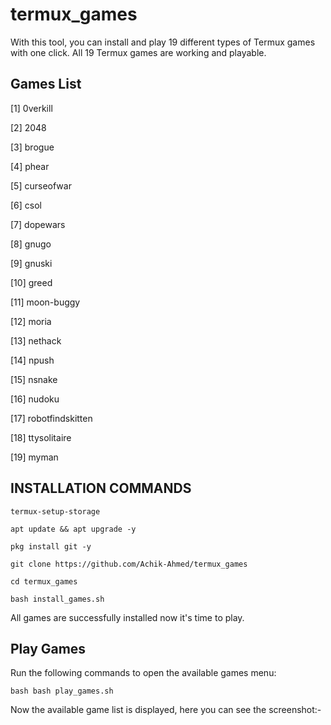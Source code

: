 # termux_games
With this tool, you can install and play 19 different types of Termux games with one click. All 19 Termux games are working and playable.
## Games List 
[1] 0verkill

[2] 2048

[3] brogue

[4] phear

[5] curseofwar

[6] csol

[7] dopewars

[8] gnugo

[9] gnuski

[10] greed

[11] moon-buggy

[12] moria

[13] nethack

[14] npush

[15] nsnake

[16] nudoku

[17] robotfindskitten

[18] ttysolitaire

[19] myman

## INSTALLATION COMMANDS
```
termux-setup-storage
```
```
apt update && apt upgrade -y
```
```
pkg install git -y
```
```
git clone https://github.com/Achik-Ahmed/termux_games
```
```
cd termux_games
```
```
bash install_games.sh
```
All games are successfully installed now it's time to play.
## Play Games
Run the following commands to open the available games menu:
```
bash bash play_games.sh
```
Now the available game list is displayed, here you can see the screenshot:-
